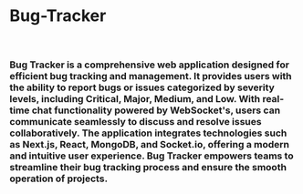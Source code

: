 # Bug-Tracker




<br/>

<h3>
  Bug Tracker is a comprehensive web application designed for efficient bug tracking and management. It provides users with the ability to report bugs or issues categorized by severity levels, including Critical, Major, Medium, and Low. With real-time chat functionality powered by WebSocket's, users can communicate seamlessly to discuss and resolve issues collaboratively. The application integrates technologies such as Next.js, React, MongoDB, and Socket.io, offering a modern and intuitive user experience. Bug Tracker empowers teams to streamline their bug tracking process and ensure the smooth operation of projects.
</h3>

<br/>


